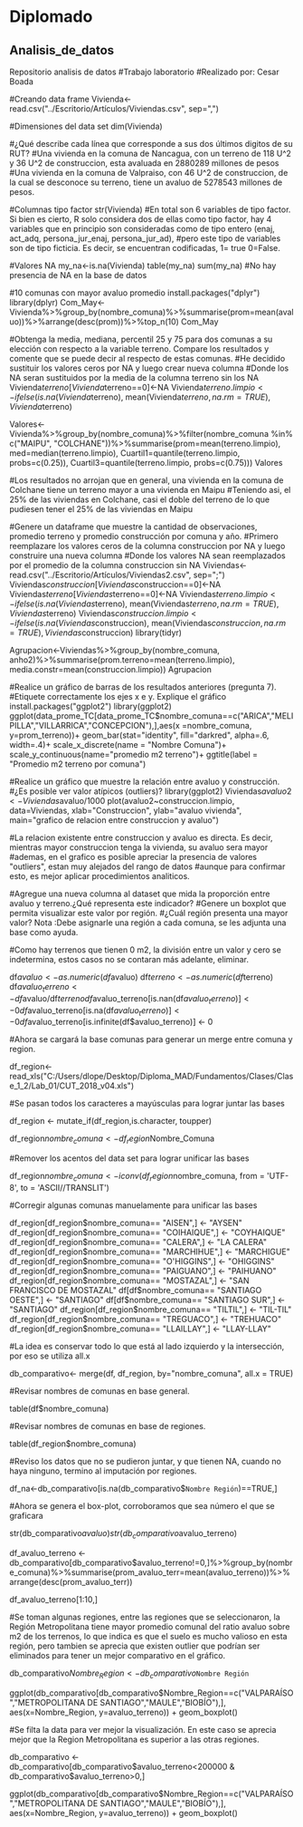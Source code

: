 # Diplomado

## Analisis_de_datos

Repositorio analisis de datos 
#Trabajo laboratorio
#Realizado por: Cesar Boada

#Creando data frame
Vivienda<-read.csv("../Escritorio/Artículos/Viviendas.csv", sep=",")

#Dimensiones del data set
dim(Vivienda)

#¿Qué describe cada línea que corresponde a sus dos últimos digitos de su RUT? 
#Una vivienda en la comuna de Nancagua, con un terreno de 118 U^2 y 36 U^2 de construccion, esta avaluada en 2880289 millones de pesos
#Una vivienda en la comuna de Valpraiso, con 46 U^2 de construccion, de la cual se desconoce su terreno, tiene un avaluo de 5278543 millones de pesos.


#Columnas tipo factor
str(Vivienda)
#En total son 6 variables de tipo factor. Si bien es cierto, R solo considera dos de ellas como tipo factor, hay 4 variables que en principio son consideradas como de tipo entero (enaj, act_adq, persona_jur_enaj, persona_jur_ad), 
#pero este tipo de variables son de tipo ficticia. Es decir, se encuentran codificadas, 1= true  0=False.

#Valores NA
my_na<-is.na(Vivienda)
table(my_na)
sum(my_na)
#No hay presencia de NA en la base de datos

#10 comunas con mayor avaluo promedio
install.packages("dplyr")
library(dplyr)
Com_May<-Vivienda%>%group_by(nombre_comuna)%>%summarise(prom=mean(avaluo))%>%arrange(desc(prom))%>%top_n(10)
Com_May

#Obtenga la media, mediana, percentil 25 y 75 para dos comunas a su elección con respecto a la variable terreno. Compare los resultados y comente que se puede decir al respecto de estas comunas.
#He decidido sustituir los valores ceros por NA y luego crear nueva columna
#Donde los NA seran sustituidos por la media de la columna terreno sin los NA
Vivienda$terreno[Vivienda$terreno==0]<-NA
Vivienda$terreno.limpio<-ifelse(is.na(Vivienda$terreno), mean(Vivienda$terreno, na.rm=TRUE), Vivienda$terreno)

Valores<-Vivienda%>%group_by(nombre_comuna)%>%filter(nombre_comuna %in% c("MAIPU", "COLCHANE"))%>%summarise(prom=mean(terreno.limpio), med=median(terreno.limpio), Cuartil1=quantile(terreno.limpio, probs=c(0.25)), Cuartil3=quantile(terreno.limpio, probs=c(0.75)))
Valores 

#Los resultados no arrojan que en general, una vivienda en la comuna de Colchane tiene un terreno mayor a una vivienda en Maipu
#Teniendo asi, el 25% de las viviendas en Colchane, casi el doble del terreno de lo que pudiesen tener el 25% de las viviendas en Maipu


#Genere un dataframe que muestre la cantidad de observaciones, promedio terreno y promedio construcción por comuna y año.
#Primero reemplazare los valores ceros de la columna construccion por NA y luego construire una nueva columna
#Donde los valores NA sean reemplazados por el promedio de la columna construccion sin NA
Viviendas<-read.csv("../Escritorio/Artículos/Viviendas2.csv", sep=";")
Viviendas$construccion[Viviendas$construccion==0]<-NA
Viviendas$terreno[Viviendas$terreno==0]<-NA
Viviendas$terreno.limpio<-ifelse(is.na(Viviendas$terreno), mean(Viviendas$terreno, na.rm=TRUE), Viviendas$terreno)
Viviendas$construccion.limpio<-ifelse(is.na(Viviendas$construccion), mean(Viviendas$construccion, na.rm=TRUE), Viviendas$construccion)
library(tidyr)

Agrupacion<-Viviendas%>%group_by(nombre_comuna, anho2)%>%summarise(prom.terreno=mean(terreno.limpio), media.constr=mean(construccion.limpio))
Agrupacion


#Realice un gráfico de barras de los resultados anteriores (pregunta 7). 
#Etiquete correctamente los ejes x e y. Explique el gráfico
install.packages("ggplot2")
library(ggplot2)
ggplot(data_prome_TC[data_prome_TC$nombre_comuna==c("ARICA","MELIPILLA","VILLARRICA","CONCEPCION"),],aes(x =nombre_comuna, y=prom_terreno))+ 
  geom_bar(stat="identity", fill="darkred", alpha=.6, width=.4)+
  scale_x_discrete(name = "Nombre Comuna")+
  scale_y_continuous(name="promedio m2 terreno")+
  ggtitle(label = "Promedio m2 terreno  por comuna")


#Realice un gráfico que muestre la relación entre avaluo y construcción. 
#¿Es posible ver valor atípicos (outliers)?
library(ggplot2)
Viviendas$avaluo2<-Viviendas$avaluo/1000
plot(avaluo2~construccion.limpio, data=Viviendas, xlab="Construccion", ylab="avaluo vivienda", main="grafico de relacion entre construccion y avaluo")  

#La relacion existente entre construccion y avaluo es directa. Es decir, mientras mayor construccion tenga la vivienda, su avaluo sera mayor
#ademas, en el grafico es posible apreciar la presencia de valores "outliers", estan muy alejados del rango de datos
#aunque para confirmar esto, es mejor aplicar procedimientos analiticos.


#Agregue una nueva columna al dataset que mida la proporción entre avaluo y terreno.¿Qué representa este indicador? 
#Genere un boxplot que permita visualizar este valor por región. 
#¿Cuál región presenta una mayor valor? Nota :Debe asignarle una región a cada comuna, se les adjunta una base como ayuda.

#Como hay terrenos que tienen 0 m2, la división entre un valor y cero se indetermina, estos casos no se contaran más adelante, eliminar.



df$avaluo <- as.numeric(df$avaluo)
df$terreno <- as.numeric(df$terreno)
df$avaluo_terreno <- df$avaluo/df$terreno
df$avaluo_terreno[is.nan(df$avaluo_terreno)] <- 0
df$avaluo_terreno[is.na(df$avaluo_terreno)] <- 0
df$avaluo_terreno[is.infinite(df$avaluo_terreno)] <- 0


#Ahora se cargará la base comunas para generar un merge entre comuna y region.


df_region<- read_xls("C:/Users/dlope/Desktop/Diploma_MAD/Fundamentos/Clases/Clase_1_2/Lab_01/CUT_2018_v04.xls")

#Se pasan todos los caracteres a mayúsculas para lograr juntar las bases


df_region <- mutate_if(df_region,is.character, toupper)

df_region$nombre_comuna <- df_region$Nombre_Comuna



#Remover los acentos del data set para lograr unificar las bases 


df_region$nombre_comuna <- iconv(df_region$nombre_comuna, from = 'UTF-8', to = 'ASCII//TRANSLIT')


#Corregir algunas comunas manuelamente para unificar las bases


df_region[df_region$nombre_comuna== "AISEN",] <- "AYSEN"
df_region[df_region$nombre_comuna== "COIHAIQUE",] <- "COYHAIQUE"  
df_region[df_region$nombre_comuna== "CALERA",] <- "LA CALERA"
df_region[df_region$nombre_comuna== "MARCHIHUE",] <- "MARCHIGUE"
df_region[df_region$nombre_comuna== "O'HIGGINS",] <- "OHIGGINS"
df_region[df_region$nombre_comuna== "PAIGUANO",] <- "PAIHUANO"
df_region[df_region$nombre_comuna== "MOSTAZAL",] <- "SAN FRANCISCO DE MOSTAZAL"
df[df$nombre_comuna== "SANTIAGO OESTE",] <- "SANTIAGO"
df[df$nombre_comuna== "SANTIAGO SUR",] <- "SANTIAGO"
df_region[df_region$nombre_comuna== "TILTIL",] <- "TIL-TIL"
df_region[df_region$nombre_comuna== "TREGUACO",] <- "TREHUACO"
df_region[df_region$nombre_comuna== "LLAILLAY",] <- "LLAY-LLAY"


#La idea es conservar todo lo que está al lado izquierdo y la intersección, por eso se utiliza all.x

db_comparativo<- merge(df, df_region, by="nombre_comuna", all.x = TRUE)


#Revisar nombres de comunas en base general.


table(df$nombre_comuna)


#Revisar nombres de comunas en base de regiones.


table(df_region$nombre_comuna)


#Reviso los datos que no se pudieron juntar, y que tienen NA, cuando no haya ninguno, termino al imputación por regiones.



df_na<-db_comparativo[is.na(db_comparativo$`Nombre Región`)==TRUE,]



#Ahora se genera el box-plot, corroboramos que sea número el que se graficara


str(db_comparativo$avaluo)
str(db_comparativo$avaluo_terreno)


df_avaluo_terreno <- db_comparativo[db_comparativo$avaluo_terreno!=0,]%>%group_by(nombre_comuna)%>%summarise(prom_avaluo_terr=mean(avaluo_terreno))%>%arrange(desc(prom_avaluo_terr))

df_avaluo_terreno[1:10,]


#Se toman algunas regiones, entre las regiones que se seleccionaron, la Región Metropolitana tiene mayor promedio comunal del ratio avaluo sobre m2 de los terrenos, lo que indica es que el suelo es mucho valioso en esta región, pero tambien se aprecia que existen outlier que podrían ser eliminados para tener un mejor comparativo en el gráfico.

db_comparativo$Nombre_Region <- db_comparativo$`Nombre Región`


ggplot(db_comparativo[db_comparativo$Nombre_Region==c("VALPARAÍSO","METROPOLITANA DE SANTIAGO","MAULE","BIOBÍO"),], aes(x=Nombre_Region, y=avaluo_terreno)) + 
  geom_boxplot()

#Se filta la data para ver mejor la visualización. En este caso se aprecia mejor que la Region Metropolitana  es superior a las otras regiones.

db_comparativo <- db_comparativo[db_comparativo$avaluo_terreno<200000 & db_comparativo$avaluo_terreno>0,]

ggplot(db_comparativo[db_comparativo$Nombre_Region==c("VALPARAÍSO","METROPOLITANA DE SANTIAGO","MAULE","BIOBÍO"),], aes(x=Nombre_Region, y=avaluo_terreno)) + 
  geom_boxplot()
